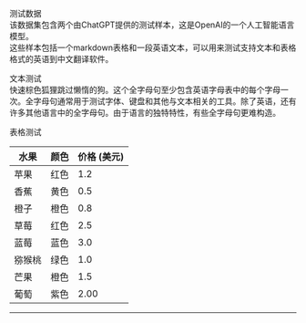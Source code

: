 测试数据  
该数据集包含两个由ChatGPT提供的测试样本，这是OpenAI的一个人工智能语言模型。  
这些样本包括一个markdown表格和一段英语文本，可以用来测试支持文本和表格格式的英语到中文翻译软件。  

文本测试  
快速棕色狐狸跳过懒惰的狗。这个全字母句至少包含英语字母表中的每个字母一次。全字母句通常用于测试字体、键盘和其他与文本相关的工具。除了英语，还有许多其他语言中的全字母句。由于语言的独特特性，有些全字母句更难构造。  

表格测试  

| 水果 | 颜色 | 价格 (美元) |
| --- | --- | --- |
| 苹果 | 红色 | 1.2 |
| 香蕉 | 黄色 | 0.5 |
| 橙子 | 橙色 | 0.8 |
| 草莓 | 红色 | 2.5 |
| 蓝莓 | 蓝色 | 3.0 |
| 猕猴桃 | 绿色 | 1.0 |
| 芒果 | 橙色 | 1.5 |
| 葡萄 | 紫色 | 2.00 |

---

